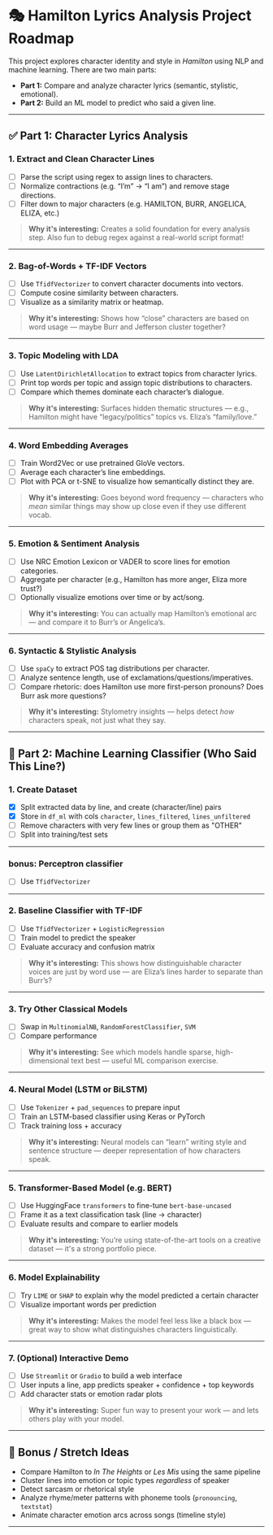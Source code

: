 # 🎭 Hamilton Lyrics Analysis Project Roadmap

This project explores character identity and style in *Hamilton* using NLP and machine learning. There are two main parts:

- **Part 1:** Compare and analyze character lyrics (semantic, stylistic, emotional).
- **Part 2:** Build an ML model to predict who said a given line.

---

## ✅ Part 1: Character Lyrics Analysis

### 1. Extract and Clean Character Lines
- [ ] Parse the script using regex to assign lines to characters.
- [ ] Normalize contractions (e.g. “I’m” → “I am”) and remove stage directions.
- [ ] Filter down to major characters (e.g. HAMILTON, BURR, ANGELICA, ELIZA, etc.)

> **Why it's interesting:** Creates a solid foundation for every analysis step. Also fun to debug regex against a real-world script format!

---

### 2. Bag-of-Words + TF-IDF Vectors
- [ ] Use `TfidfVectorizer` to convert character documents into vectors.
- [ ] Compute cosine similarity between characters.
- [ ] Visualize as a similarity matrix or heatmap.

> **Why it's interesting:** Shows how “close” characters are based on word usage — maybe Burr and Jefferson cluster together?

---

### 3. Topic Modeling with LDA
- [ ] Use `LatentDirichletAllocation` to extract topics from character lyrics.
- [ ] Print top words per topic and assign topic distributions to characters.
- [ ] Compare which themes dominate each character’s dialogue.

> **Why it's interesting:** Surfaces hidden thematic structures — e.g., Hamilton might have “legacy/politics” topics vs. Eliza’s “family/love.”

---

### 4. Word Embedding Averages
- [ ] Train Word2Vec or use pretrained GloVe vectors.
- [ ] Average each character’s line embeddings.
- [ ] Plot with PCA or t-SNE to visualize how semantically distinct they are.

> **Why it's interesting:** Goes beyond word frequency — characters who *mean* similar things may show up close even if they use different vocab.

---

### 5. Emotion & Sentiment Analysis
- [ ] Use NRC Emotion Lexicon or VADER to score lines for emotion categories.
- [ ] Aggregate per character (e.g., Hamilton has more anger, Eliza more trust?)
- [ ] Optionally visualize emotions over time or by act/song.

> **Why it's interesting:** You can actually map Hamilton’s emotional arc — and compare it to Burr’s or Angelica’s.

---

### 6. Syntactic & Stylistic Analysis
- [ ] Use `spaCy` to extract POS tag distributions per character.
- [ ] Analyze sentence length, use of exclamations/questions/imperatives.
- [ ] Compare rhetoric: does Hamilton use more first-person pronouns? Does Burr ask more questions?

> **Why it's interesting:** Stylometry insights — helps detect *how* characters speak, not just what they say.

---

## 🤖 Part 2: Machine Learning Classifier (Who Said This Line?)

### 1. Create Dataset
- [x] Split extracted data by line, and create (character/line) pairs
- [x] Store in `df_ml` with cols `character`, `lines_filtered`, `lines_unfiltered`
- [ ] Remove characters with very few lines or group them as "OTHER"
- [ ] Split into training/test sets

---
### bonus: Perceptron classifier
- [ ] Use `TfidfVectorizer`
---

### 2. Baseline Classifier with TF-IDF
- [ ] Use `TfidfVectorizer` + `LogisticRegression`
- [ ] Train model to predict the speaker
- [ ] Evaluate accuracy and confusion matrix

> **Why it's interesting:** This shows how distinguishable character voices are just by word use — are Eliza’s lines harder to separate than Burr’s?

---

### 3. Try Other Classical Models
- [ ] Swap in `MultinomialNB`, `RandomForestClassifier`, `SVM`
- [ ] Compare performance

> **Why it's interesting:** See which models handle sparse, high-dimensional text best — useful ML comparison exercise.

---

### 4. Neural Model (LSTM or BiLSTM)
- [ ] Use `Tokenizer` + `pad_sequences` to prepare input
- [ ] Train an LSTM-based classifier using Keras or PyTorch
- [ ] Track training loss + accuracy

> **Why it's interesting:** Neural models can “learn” writing style and sentence structure — deeper representation of how characters speak.

---

### 5. Transformer-Based Model (e.g. BERT)
- [ ] Use HuggingFace `transformers` to fine-tune `bert-base-uncased`
- [ ] Frame it as a text classification task (line → character)
- [ ] Evaluate results and compare to earlier models

> **Why it's interesting:** You’re using state-of-the-art tools on a creative dataset — it's a strong portfolio piece.

---

### 6. Model Explainability
- [ ] Try `LIME` or `SHAP` to explain why the model predicted a certain character
- [ ] Visualize important words per prediction

> **Why it's interesting:** Makes the model feel less like a black box — great way to show what distinguishes characters linguistically.

---

### 7. (Optional) Interactive Demo
- [ ] Use `Streamlit` or `Gradio` to build a web interface
- [ ] User inputs a line, app predicts speaker + confidence + top keywords
- [ ] Add character stats or emotion radar plots

> **Why it's interesting:** Super fun way to present your work — and lets others play with your model.

---

## 🌟 Bonus / Stretch Ideas

- Compare Hamilton to *In The Heights* or *Les Mis* using the same pipeline
- Cluster lines into emotion or topic types *regardless* of speaker
- Detect sarcasm or rhetorical style
- Analyze rhyme/meter patterns with phoneme tools (`pronouncing`, `textstat`)
- Animate character emotion arcs across songs (timeline style)

---
